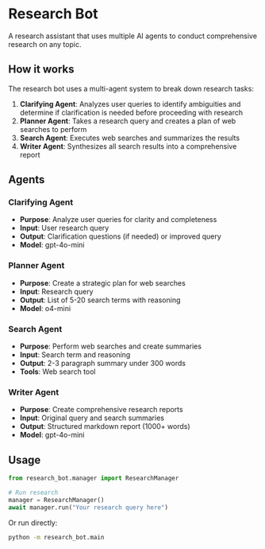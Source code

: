 # Research Bot

A research assistant that uses multiple AI agents to conduct comprehensive research on any topic.

## How it works

The research bot uses a multi-agent system to break down research tasks:

1. **Clarifying Agent**: Analyzes user queries to identify ambiguities and determine if clarification is needed before proceeding with research
2. **Planner Agent**: Takes a research query and creates a plan of web searches to perform
3. **Search Agent**: Executes web searches and summarizes the results
4. **Writer Agent**: Synthesizes all search results into a comprehensive report

## Agents

### Clarifying Agent
- **Purpose**: Analyze user queries for clarity and completeness
- **Input**: User research query
- **Output**: Clarification questions (if needed) or improved query
- **Model**: gpt-4o-mini

### Planner Agent
- **Purpose**: Create a strategic plan for web searches
- **Input**: Research query
- **Output**: List of 5-20 search terms with reasoning
- **Model**: o4-mini

### Search Agent
- **Purpose**: Perform web searches and create summaries
- **Input**: Search term and reasoning
- **Output**: 2-3 paragraph summary under 300 words
- **Tools**: Web search tool

### Writer Agent
- **Purpose**: Create comprehensive research reports
- **Input**: Original query and search summaries
- **Output**: Structured markdown report (1000+ words)
- **Model**: gpt-4o-mini

## Usage

```python
from research_bot.manager import ResearchManager

# Run research
manager = ResearchManager()
await manager.run("Your research query here")
```

Or run directly:
```bash
python -m research_bot.main
```
